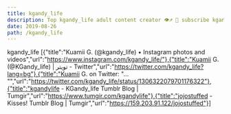 ```yaml
---
title: kgandy_life
description: Top kgandy_life adult content creator 👁♐️ 👑 subscribe kgandy_life to my porn site below IG kgandy_life
date: 2019-08-26
path: /kgandy_life
---
```


kgandy_life
[{"title":"Kuamii G. (@kgandy_life) • Instagram photos and videos","url":"https://www.instagram.com/kgandy_life/"},{"title":"Kuamii G. (@KGandy_life) | تويتر - Twitter","url":"https://twitter.com/kgandy_life?lang=bg"},{"title":"Kuamii G. on Twitter: \"… \"","url":"https://twitter.com/kgandy_life/status/1306322079701176322"},{"title":"kgandylife - KGandy_life Tumblr Blog | Tumgir","url":"https://www.tumgir.com/kgandylife"},{"title":"jojostuffed - Kisses! Tumblr Blog | Tumgir","url":"https://159.203.91.122/jojostuffed"}]

